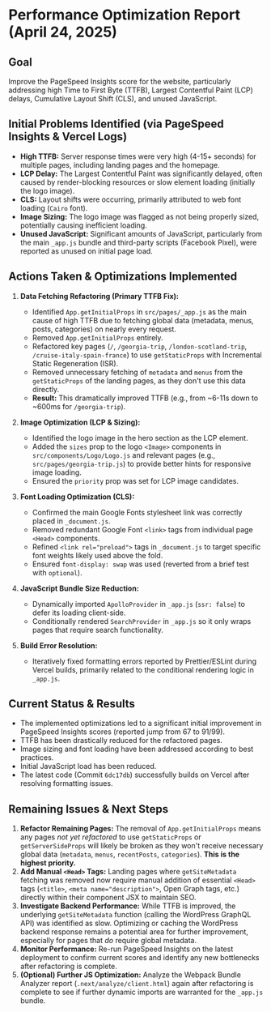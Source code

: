 # Performance Optimization Report (April 24, 2025)

## Goal

Improve the PageSpeed Insights score for the website, particularly addressing high Time to First Byte (TTFB), Largest Contentful Paint (LCP) delays, Cumulative Layout Shift (CLS), and unused JavaScript.

## Initial Problems Identified (via PageSpeed Insights & Vercel Logs)

*   **High TTFB:** Server response times were very high (4-15+ seconds) for multiple pages, including landing pages and the homepage.
*   **LCP Delay:** The Largest Contentful Paint was significantly delayed, often caused by render-blocking resources or slow element loading (initially the logo image).
*   **CLS:** Layout shifts were occurring, primarily attributed to web font loading (`Cairo` font).
*   **Image Sizing:** The logo image was flagged as not being properly sized, potentially causing inefficient loading.
*   **Unused JavaScript:** Significant amounts of JavaScript, particularly from the main `_app.js` bundle and third-party scripts (Facebook Pixel), were reported as unused on initial page load.

## Actions Taken & Optimizations Implemented

1.  **Data Fetching Refactoring (Primary TTFB Fix):**
    *   Identified `App.getInitialProps` in `src/pages/_app.js` as the main cause of high TTFB due to fetching global data (metadata, menus, posts, categories) on nearly every request.
    *   Removed `App.getInitialProps` entirely.
    *   Refactored key pages (`/`, `/georgia-trip`, `/london-scotland-trip`, `/cruise-italy-spain-france`) to use `getStaticProps` with Incremental Static Regeneration (ISR).
    *   Removed unnecessary fetching of `metadata` and `menus` from the `getStaticProps` of the landing pages, as they don't use this data directly.
    *   **Result:** This dramatically improved TTFB (e.g., from ~6-11s down to ~600ms for `/georgia-trip`).

2.  **Image Optimization (LCP & Sizing):**
    *   Identified the logo image in the hero section as the LCP element.
    *   Added the `sizes` prop to the logo `<Image>` components in `src/components/Logo/Logo.js` and relevant pages (e.g., `src/pages/georgia-trip.js`) to provide better hints for responsive image loading.
    *   Ensured the `priority` prop was set for LCP image candidates.

3.  **Font Loading Optimization (CLS):**
    *   Confirmed the main Google Fonts stylesheet link was correctly placed in `_document.js`.
    *   Removed redundant Google Font `<link>` tags from individual page `<Head>` components.
    *   Refined `<link rel="preload">` tags in `_document.js` to target specific font weights likely used above the fold.
    *   Ensured `font-display: swap` was used (reverted from a brief test with `optional`).

4.  **JavaScript Bundle Size Reduction:**
    *   Dynamically imported `ApolloProvider` in `_app.js` (`ssr: false`) to defer its loading client-side.
    *   Conditionally rendered `SearchProvider` in `_app.js` so it only wraps pages that require search functionality.

5.  **Build Error Resolution:**
    *   Iteratively fixed formatting errors reported by Prettier/ESLint during Vercel builds, primarily related to the conditional rendering logic in `_app.js`.

## Current Status & Results

*   The implemented optimizations led to a significant initial improvement in PageSpeed Insights scores (reported jump from 67 to 91/99).
*   TTFB has been drastically reduced for the refactored pages.
*   Image sizing and font loading have been addressed according to best practices.
*   Initial JavaScript load has been reduced.
*   The latest code (Commit `6dc17db`) successfully builds on Vercel after resolving formatting issues.

## Remaining Issues & Next Steps

1.  **Refactor Remaining Pages:** The removal of `App.getInitialProps` means any pages *not yet refactored* to use `getStaticProps` or `getServerSideProps` will likely be broken as they won't receive necessary global data (`metadata`, `menus`, `recentPosts`, `categories`). **This is the highest priority.**
2.  **Add Manual `<Head>` Tags:** Landing pages where `getSiteMetadata` fetching was removed now require manual addition of essential `<Head>` tags (`<title>`, `<meta name="description">`, Open Graph tags, etc.) directly within their component JSX to maintain SEO.
3.  **Investigate Backend Performance:** While TTFB is improved, the underlying `getSiteMetadata` function (calling the WordPress GraphQL API) was identified as slow. Optimizing or caching the WordPress backend response remains a potential area for further improvement, especially for pages that *do* require global metadata.
4.  **Monitor Performance:** Re-run PageSpeed Insights on the latest deployment to confirm current scores and identify any new bottlenecks after refactoring is complete.
5.  **(Optional) Further JS Optimization:** Analyze the Webpack Bundle Analyzer report (`.next/analyze/client.html`) again after refactoring is complete to see if further dynamic imports are warranted for the `_app.js` bundle.